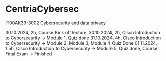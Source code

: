 # CentriaCybersec
IT00AK39-3002 Cybersecurity and data privacy

30.10.2024, 2h, Course Kick off lecture, 
30.10.2024, 2h, Cisco Introduction to Cybersecurity → Module 1, Quiz done
31.10.2024, 4h, Cisco Introduction to Cybersecurity → Module 2, Module 3, Module 4 Quiz Done
01.11.2024, 1.5h, Cisco Introduction to Cybersecurity → Module 5, Quiz done, Course Final Exam -> Finished
